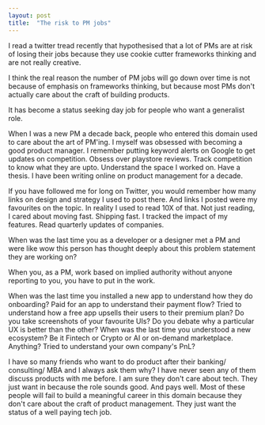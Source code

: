 ```yaml
---
layout: post
title:  "The risk to PM jobs"
---
```


I read a twitter tread recently that hypothesised that a lot of PMs are at risk of losing their jobs because they use cookie cutter frameworks thinking and are not really creative.

I think the real reason the number of PM jobs will go down over time is not because of emphasis on frameworks thinking, but because most PMs don't actually care about the craft of building products.

It has become a status seeking day job for people who want a generalist role.

When I was a new PM a decade back, people who entered this domain used to care about the art of PM'ing. I myself was obsessed with becoming a good product manager. I remember putting keyword alerts on Google to get updates on competition. Obsess over playstore reviews. Track competition to know what they are upto. Understand the space I worked on. Have a thesis. I have been writing online on product management for a decade.

If you have followed me for long on Twitter, you would remember how many links on design and strategy I used to post there. And links I posted were my favourites on the topic. In reality I used to read 10X of that. Not just reading, I cared about moving fast. Shipping fast. I tracked the impact of my features. Read quarterly updates of companies.

When was the last time you as a developer or a designer met a PM and were like wow this person has thought deeply about this problem statement they are working on?

When you, as a PM, work based on implied authority without anyone reporting to you, you have to put in the work.

When was the last time you installed a new app to understand how they do onboarding? Paid for an app to understand their payment flow? Tried to understand how a free app upsells their users to their premium plan? Do you take screenshots of your favourite UIs? Do you debate why a particular UX is better than the other? When was the last time you understood a new ecosystem? Be it Fintech or Crypto or AI or on-demand marketplace. Anything?
Tried to understand your own company's PnL?

I have so many friends who want to do product after their banking/ consulting/ MBA and I always ask them why? I have never seen any of them discuss products with me before. I am sure they don't care about tech. They just want in because the role sounds good. And pays well. Most of these people will fail to build a meaningful career in this domain because they don't care about the craft of product management. They just want the status of a well paying tech job.
